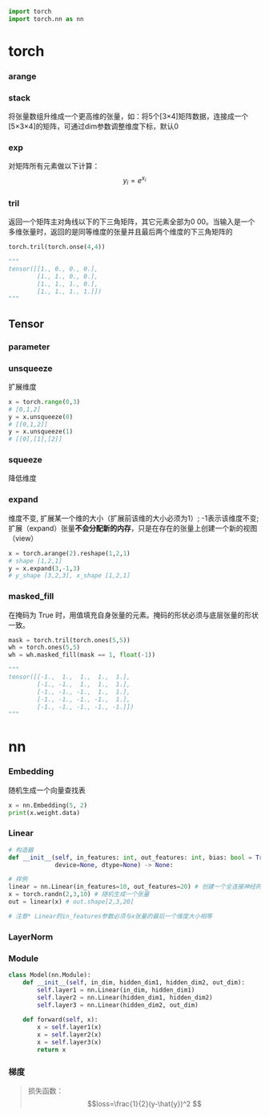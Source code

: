 
```python
import torch
import torch.nn as nn
```

# torch


### arange

### stack
将张量数组升维成一个更高维的张量，如：将5个[3×4]矩阵数据，连接成一个[5×3×4]的矩阵，可通过dim参数调整维度下标，默认0

### exp
对矩阵所有元素做以下计算：
$$y_i=e^{x_i}$$
### tril
返回一个矩阵主对角线以下的下三角矩阵，其它元素全部为0 00。当输入是一个多维张量时，返回的是同等维度的张量并且最后两个维度的下三角矩阵的

```python
torch.tril(torch.onse(4,4))

"""
tensor([[1., 0., 0., 0.],
        [1., 1., 0., 0.],
        [1., 1., 1., 0.],
        [1., 1., 1., 1.]])
"""
```


## Tensor

### parameter



### unsqueeze
扩展维度
```python
x = torch.range(0,3)
# [0,1,2]
y = x.unsqueeze(0)
# [[0,1,2]]
y = x.unsqueeze(1)
# [[0],[1],[2]] 
```

### squeeze
降低维度

### expand
维度不变, 扩展某一个维的大小（扩展前该维的大小必须为1）; -1表示该维度不变; 扩展（expand）张量**不会分配新的内存**，只是在存在的张量上创建一个新的视图（view）
```python
x = torch.arange(2).reshape(1,2,1)
# shape [1,2,1]
y = x.expand(3,-1,3)
# y_shape [3,2,3], x_shape [1,2,1]
```

### masked_fill
在掩码为 True 时，用值填充自身张量的元素。掩码的形状必须与底层张量的形状一致。
```python
mask = torch.tril(torch.ones(5,5))
wh = torch.ones(5,5)  
wh = wh.masked_fill(mask == 1, float(-1))

"""
tensor([[-1.,  1.,  1.,  1.,  1.],
        [-1., -1.,  1.,  1.,  1.],
        [-1., -1., -1.,  1.,  1.],
        [-1., -1., -1., -1.,  1.],
        [-1., -1., -1., -1., -1.]])
"""
```

# nn

### Embedding
随机生成一个向量查找表
```python
x = nn.Embedding(5, 2)  
print(x.weight.data)
```

### Linear

```python
# 构造器
def __init__(self, in_features: int, out_features: int, bias: bool = True,  
             device=None, dtype=None) -> None:

# 样例
linear = nn.Linear(in_features=10, out_features=20) # 创建一个全连接神经网络
x = torch.randn(2,3,10) # 随机生成一个张量
out = linear(x) # out.shape[2,3,20]

# 注意* Linear的in_features参数必须与x张量的最后一个维度大小相等
```

### LayerNorm


### Module

```python
class Model(nn.Module):
	def __init__(self, in_dim, hidden_dim1, hidden_dim2, out_dim):
		self.layer1 = nn.Linear(in_dim, hidden_dim1)
		self.layer2 = nn.Linear(hidden_dim1, hidden_dim2)
		self.layer3 = nn.Linear(hidden_dim2, out_dim)
    
	def forward(self, x):
		x = self.layer1(x)	
		x = self.layer2(x)	
		x = self.layer3(x)
	    return x	
```

### 梯度

>损失函数：$$loss=\frac{1}{2}(y-\hat{y})^2 $$